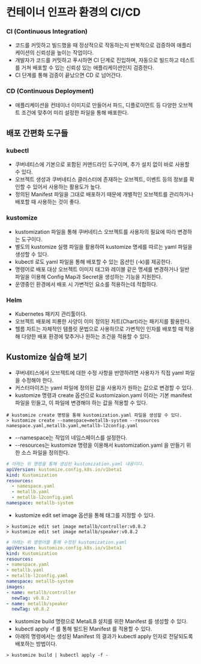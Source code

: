 # 컨테이너 인프라 환경의 CI/CD

### CI (Continuous Integration)
* 코드를 커밋하고 빌드했을 때 정상적으로 작동하는지 반복적으로 검증하여 애플리케이션의 신뢰성을 높이는 작업이다.
* 개발자가 코드를 커밋하고 푸시하면 CI 단계로 진입하며, 자동으로 빌드하고 테스트를 거쳐 배포할 수 있는 신뢰성 있는 애플리케이션인지 검증한다.
* CI 단계를 통해 검증이 끝났으면 CD 로 넘어간다.

### CD (Continuous Deployment)
* 애플리케이션을 컨테이너 이미지로 만들어서 파드, 디플로이먼트 등 다양한 오브젝트 조건에 맞추어 미리 설정한 파일을 통해 배포한다.

## 배포 간편화 도구들

### kubectl
* 쿠버네티스에 기본으로 포함된 커맨드라인 도구이며, 추가 설치 없이 바로 사용할 수 있다.
* 오브젝트 생성과 쿠버네티스 클러스터에 존재하는 오브젝트, 이벤트 등의 정보를 확인할 수 있어서 사용하는 활용도가 높다.
* 정의된 Manifest 파일을 그대로 배포하기 때문에 개별적인 오브젝트를 관리하거나 배포할 때 사용하는 것이 좋다.

### kustomize
* kustomization 파일을 통해 쿠버네티스 오브젝트를 사용자의 필요에 따라 변경하는 도구이다.
* 별도의 kustomize 실행 파일을 활용하여 kustomize 명세를 따르는 yaml 파일을 생성할 수 있다.
* kubectl 로도 yaml 파일을 통해 배포할 수 있는 옵션인 (-k)를 제공한다.
* 명령어로 배포 대상 오브젝트 이미지 태그와 레이블 같은 명세를 변경하거나 일반 파일을 이용해 Config Map과 Secret을 생성하는 기능을 지원한다.
* 운영중인 환경에서 배포 시 가변적인 요소를 적용하는데 적합하다.

### Helm
* Kubernetes 패키지 관리툴이다.
* 오브젝트 배포에 피룡한 사양이 이미 정의된 차트(Chart)라는 패키지를 활용한다.
* 헬름 차트는 자체적인 템플릿 문법으로 사용하므로 가변적인 인자를 배포할 때 적용해 다양한 배포 환경에 맞추거나 원하는 조건을 적용할 수 있다.

## Kustomize 실습해 보기
* 쿠버네티스에서 오브젝트에 대한 수정 사항을 반영하려면 사용자가 직접 yaml 파일을 수정해야 한다.
* 커스터마이즈는 yaml 파일에 정의된 값을 사용자가 원하는 값으로 변경할 수 있다.
* kustomize 명령과 create 옵션으로 kustomizaion.yaml 이라는 기본 manifest 파일을 민들고, 이 파일에 변경해야 하는 값을 적용할 수 있다.

```shell
# kustomize create 명령을 통해 kustomization.yaml 파일을 생성할 수 있다.
> kustomize create --namespace=metallb-system --resources namespace.yaml,metallb.yaml,metallb-l2config.yaml
```
* --namespace는 작업의 네임스페이스를 설정한다.
* --resources는 kustomize 명령을 이용해서 kustomization.yaml 을 만들기 위한 소스 파일을 정의한다.
```yaml
# 아래는 위 명령을 통해 생성된 kustomization.yaml 내용이다.
apiVersion: kustomize.config.k8s.io/v1beta1
kind: Kustomization
resources:
  - namespace.yaml
  - metallb.yaml
  - metallb-l2config.yaml
namespace: metallb-system
````


* kustomize edit set image 옵션을 통해 태그를 지정할 수 있다.
```shell
> kustomize edit set image metallb/controller:v0.8.2
> kustomize edit set image metallb/speaker:v0.8.2
```
```yaml
# 아래는 위 명령어를 통해 수정된 kustomization.yaml
apiVersion: kustomize.config.k8s.io/v1beta1
kind: Kustomization
resources:
- namespace.yaml
- metallb.yaml
- metallb-l2config.yaml
namespace: metallb-system
images:
- name: metallb/controller
  newTag: v0.8.2
- name: metallb/speaker
  newTag: v0.8.2
```


* kustomize build 명령으로 MetalLB 설치를 위한 Manifest 를 생성할 수 있다.
* kubectl apply -f 를 통해 빌드된 Manifest 를 적용할 수 있다.
* 아래의 명령에서는 생성된 Manifest 의 결과가 kubectl apply 인자로 전달되도록 배포하는 방법이다.
```shell
> kustomize build | kubectl apply -f -
```
